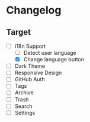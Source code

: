 # Changelog

## Target

- [ ] i18n Support
  - [ ] Detect user language
  - [x] Change language button
- [ ] Dark Theme
- [ ] Responsive Design
- [ ] GitHub Auth
- [ ] Tags
- [ ] Archive
- [ ] Trash
- [ ] Search
- [ ] Settings

